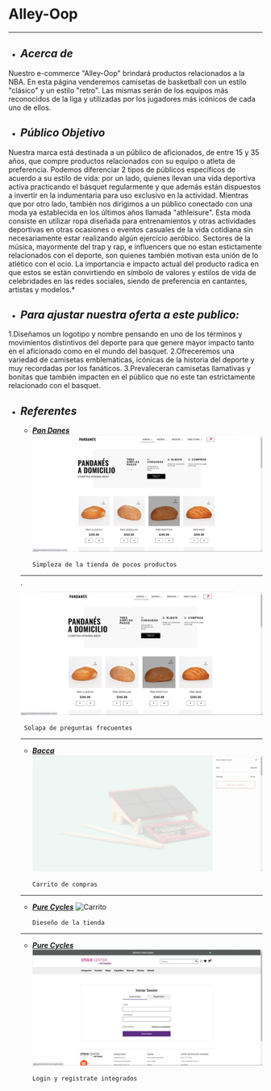 # Alley-Oop
___

+ ## ___Acerca de___
    
Nuestro e-commerce "Alley-Oop" brindará productos relacionados a la NBA. En esta página venderemos camisetas de basketball con un estilo "clásico" y un estilo "retro". Las mismas serán de los equipos más reconocidos de la liga y utilizadas por los jugadores más icónicos de cada uno de ellos.

+ ## ___Público Objetivo___
Nuestra marca está destinada a un público de aficionados, de entre 15 y 35 años, que compre productos relacionados con su equipo o atleta de preferencia. Podemos diferenciar 2 tipos de públicos específicos de acuerdo a su estilo de vida: por un lado, quienes llevan una vida deportiva activa practicando el básquet regularmente y que además están dispuestos a invertir en la indumentaria para uso exclusivo en la actividad. Mientras que por otro lado, también nos dirigimos a un público conectado con una moda ya establecida en los últimos años llamada "athleisure". Esta moda consiste en utilizar ropa diseñada para entrenamientos y otras actividades deportivas en otras ocasiones o eventos casuales de la vida cotidiana sin necesariamente estar realizando algún ejercicio aeróbico. Sectores de la música, mayormente del trap y rap, e influencers que no estan estictamente relacionados con el deporte, son quienes también motivan esta unión de lo atlético con el ocio. La importancia e impacto actual del producto radica en que estos se están convirtiendo en símbolo de valores y estilos de vida de celebridades en las redes sociales, siendo de preferencia en cantantes, artistas y modelos.*

+ ## ___Para ajustar nuestra oferta a este publico:___

1.Diseñamos un logotipo y nombre pensando en uno de los términos y movimientos distintivos del deporte para que genere mayor impacto tanto en el aficionado como en el mundo del basquet.
2.Ofreceremos una variedad de camisetas emblemáticas, icónicas de la historia del deporte y muy recordadas por los fanáticos.
3.Prevaleceran camisetas llamativas y bonitas que también impacten en el público que no este tan estrictamente relacionado con el basquet.



+ ## ___Referentes___
    - [___Pan Danes___](https://www.pandanes.com.ar/)
        ![Pan Danes Tienda](/Capturas/Tienda_3.jpg)
        ```
       Simpleza de la tienda de pocos productos
    ___
  ´
        ![Pan Danes Preguntas Frecuentes](/Capturas/Tienda_3.jpg)
        
       Solapa de preguntas frecuentes
    ___

    - [___Bacca___](https://bacca.online/)
        ![Carrito](/Capturas/carrito.jpeg)
        ```
        Carrito de compras 
    ___  
    - [___Pure Cycles___](https://www.purecycles.com/collections/bicycles)
        ![Carrito](/Capturas/tienda.jepg)
        ```
        Dieseño de la tienda 

    ___  
     - [___Pure Cycles___](https://www.stockcenter.com.ar/login)
        ![Carrito](/Capturas/log_in_registrate.jpeg)
        ```
        Login y registrate integrados 

